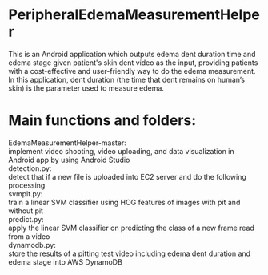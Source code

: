 # PeripheralEdemaMeasurementHelper
This is an Android application which outputs edema dent duration time and edema stage given patient's skin dent video as the input, providing patients with a cost-effective and user-friendly way to do the edema measurement. In this application, dent duration (the time that dent remains on human’s skin) is the parameter used to measure edema. 
# Main functions and folders:
EdemaMeasurementHelper-master:   
        implement video shooting, video uploading, and data visualization in Android app by using Android Studio  
detection.py:  
        detect that if a new file is uploaded into EC2 server and do the following processing  
svmpit.py:  
        train a linear SVM classifier using HOG features of images with pit and without pit  
predict.py:  
        apply the linear SVM classifier on predicting the class of a new frame read from a video  
dynamodb.py:  
        store the results of a pitting test video including edema dent duration and edema stage into AWS DynamoDB  
